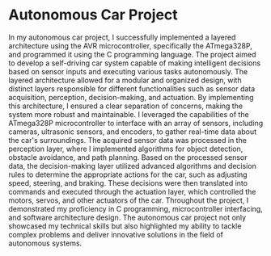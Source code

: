 # Autonomous Car Project
 In my autonomous car project, I successfully implemented a layered architecture using the AVR microcontroller, specifically the ATmega328P, and programmed it using the C programming language. The project aimed to develop a self-driving car system capable of making intelligent decisions based on sensor inputs and executing various tasks autonomously.  The layered architecture allowed for a modular and organized design, with distinct layers responsible for different functionalities such as sensor data acquisition, perception, decision-making, and actuation. By implementing this architecture, I ensured a clear separation of concerns, making the system more robust and maintainable.  I leveraged the capabilities of the ATmega328P microcontroller to interface with an array of sensors, including cameras, ultrasonic sensors, and encoders, to gather real-time data about the car's surroundings. The acquired sensor data was processed in the perception layer, where I implemented algorithms for object detection, obstacle avoidance, and path planning.  Based on the processed sensor data, the decision-making layer utilized advanced algorithms and decision rules to determine the appropriate actions for the car, such as adjusting speed, steering, and braking. These decisions were then translated into commands and executed through the actuation layer, which controlled the motors, servos, and other actuators of the car.  Throughout the project, I demonstrated my proficiency in C programming, microcontroller interfacing, and software architecture design. The autonomous car project not only showcased my technical skills but also highlighted my ability to tackle complex problems and deliver innovative solutions in the field of autonomous systems.
